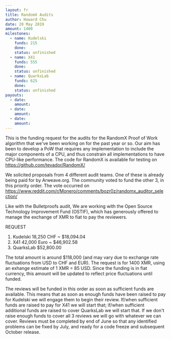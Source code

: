 ```yaml
---
layout: fr
title: RandomX Audits
author: Howard Chu
date: 20 May 2019
amount: 1400
milestones:
  - name: Kudelski
    funds: 215
    done:
    status: unfinished
  - name: X41
    funds: 555
    done:
    status: unfinished
  - name: QuarksLab
    funds: 625
    done:
    status: unfinished
payouts:
  - date:
    amount:
  - date:
    amount:
  - date:
    amount:
---
```

This is the funding request for the audits for the RandomX Proof of Work algorithm that we've
been working on for the past year or so. Our aim has been to develop a PoW that requires any
implementation to include the major components of a CPU, and thus constrain all implementations
to have CPU-like performance. The code for RandomX is available for testing on
https://github.com/tevador/RandomX/

We solicited proposals from 4 different audit teams. One of these is already being paid for
by Arweave.org. The community voted to fund the other 3, in this priority order. The vote
occurred on https://www.reddit.com/r/Monero/comments/bozr0z/randomx_auditor_selection/

Like with the Bulletproofs audit, We are working with the Open Source Technology Improvement Fund (OSTIF),
which has generously offered to manage the exchange of XMR to fiat to pay the reviewers.

REQUEST

1. Kudelski 18,250 CHF ~ $18,094.04
2. X41 42,000 Euro ~ $46,902.58
3. QuarksLab $52,800.00

The total amount is around $118,000 (and may vary due to exchange rate fluctuations from USD
to CHF and EUR). The request is for 1400 XMR, using an exhange estimate of 1 XMR = 85 USD. Since
the funding is in fiat currency, this amount will be updated to reflect price fluctuations
until funded.

The reviews will be funded in this order as soon as sufficient funds are available. This means
that as soon as enough funds have been raised to pay for Kudelski we will engage them to begin
their review. If/when sufficient funds are raised to pay for X41 we will start that; if/when
sufficient additional funds are raised to cover QuarksLab we will start that. If we don't raise
enough funds to cover all 3 reviews we will go with whatever we can cover. Reviews must be
completed by end of June so that any identified problems can be fixed by July, and ready for
a code freeze and subsequent October release.
